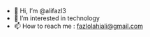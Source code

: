 - 👋 Hi, I’m @alifazl3
- 👀 I’m interested in technology
- 📫 How to reach me : fazlolahiali@gmail.com

<!---
alifazl3/alifazl3 is a ✨ special ✨ repository because its `README.md` (this file) appears on your GitHub profile.
You can click the Preview link to take a look at your changes.
--->
